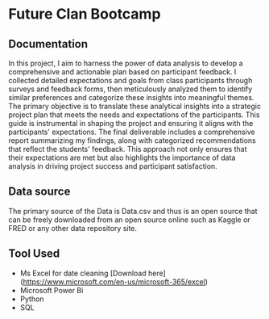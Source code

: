# Future Clan Bootcamp
## Documentation 
In this project, I aim to harness the power of data analysis to develop a comprehensive and actionable plan based on participant feedback. I collected detailed expectations and goals from class participants through surveys and feedback forms, then meticulously analyzed them to identify similar preferences and categorize these insights into meaningful themes. The primary objective is to translate these analytical insights into a strategic project plan that meets the needs and expectations of the participants. This guide is instrumental in shaping the project and ensuring it aligns with the participants' expectations. The final deliverable includes a comprehensive report summarizing my findings, along with categorized recommendations that reflect the students' feedback. This approach not only ensures that their expectations are met but also highlights the importance of data analysis in driving project success and participant satisfaction.

## Data source 
The primary source of the Data is Data.csv and thus is an open source that can be freely downloaded from an open source online such as Kaggle or FRED or any other data repository site. 


## Tool Used
- Ms Excel for date cleaning [Download here] (https://www.microsoft.com/en-us/microsoft-365/excel)
- Microsoft Power Bi 
- Python
- SQL
